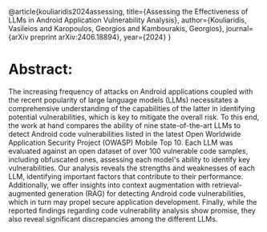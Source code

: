 @article{kouliaridis2024assessing,
  title={Assessing the Effectiveness of LLMs in Android Application Vulnerability Analysis},
  author={Kouliaridis, Vasileios and Karopoulos, Georgios and Kambourakis, Georgios},
  journal={arXiv preprint arXiv:2406.18894},
  year={2024}
}

# Abstract:
The increasing frequency of attacks on Android applications coupled with the recent popularity of large language models (LLMs) necessitates a comprehensive understanding of the capabilities of the latter in identifying potential vulnerabilities, which is key to mitigate the overall risk. To this end, the work at hand compares the ability of nine state-of-the-art LLMs to detect Android code vulnerabilities listed in the latest Open Worldwide Application Security Project (OWASP) Mobile Top 10. Each LLM was evaluated against an open dataset of over 100 vulnerable code samples, including obfuscated ones, assessing each model's ability to identify key vulnerabilities. Our analysis reveals the strengths and weaknesses of each LLM, identifying important factors that contribute to their performance. Additionally, we offer insights into context augmentation with retrieval-augmented generation (RAG) for detecting Android code vulnerabilities, which in turn may propel secure application development. Finally, while the reported findings regarding code vulnerability analysis show promise, they also reveal significant discrepancies among the different LLMs.